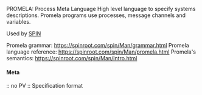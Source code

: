 PROMELA: Process Meta Language
High level language to specify systems descriptions.
Promela programs use processes, message channels and variables. 

Used by [SPIN](SPIN.md)

Promela grammar: https://spinroot.com/spin/Man/grammar.html
Promela language reference: https://spinroot.com/spin/Man/promela.html
Promela's semantics: https://spinroot.com/spin/Man/Intro.html

#### Meta
:: no PV
:: Specification format